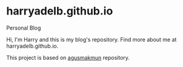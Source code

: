 # harryadelb.github.io
Personal Blog 

Hi, I'm Harry and this is my blog's repository. Find more about me at harryadelb.github.io.


This project is based on [agusmakmun](https://github.com/agusmakmun/agusmakmun.github.io) repository.